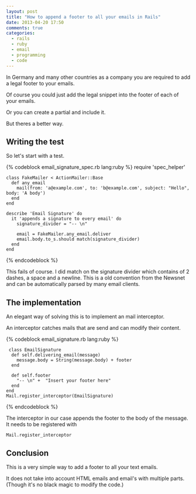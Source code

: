 ```yaml
---
layout: post
title: "How to append a footer to all your emails in Rails"
date: 2013-04-20 17:50
comments: true
categories: 
  - rails
  - ruby
  - email
  - programming
  - code
---
```


In Germany and many other countries as a company you are required to add a legal footer to your emails.

Of course you could just add the legal snippet into the footer of each of your emails.

Or you can create a partial and include it.

But theres a better way.

## Writing the test

So let's start with a test.

{% codeblock email_signature_spec.rb lang:ruby %}
    require 'spec_helper'

    class FakeMailer < ActionMailer::Base
      def any_email
        mail(from: 'a@example.com', to: 'b@example.com', subject: "Hello", body: 'A body')
      end
    end

    describe 'Email Signature' do
      it 'appends a signature to every email' do
        signature_divider = "-- \n"

        email = FakeMailer.any_email.deliver
        email.body.to_s.should match(signature_divider)
      end
    end
{% endcodeblock %}

This fails of course. I did match on the signature divider which contains of 2 dashes, a space and a newline. This is a old convention from the Newsnet and can be automatically parsed by many email clients.

## The implementation

An elegant way of solving this is to implement an mail interceptor.

An interceptor catches mails that are send and can modify their content.

{% codeblock email_signature.rb lang:ruby %}
     
     class EmailSignature
      def self.delivering_email(message)
        message.body = String(message.body) + footer
      end

      def self.footer
        "-- \n" +  "Insert your footer here"
      end
    end
    Mail.register_interceptor(EmailSignature)

{% endcodeblock %}

The interceptor in our case appends the footer to the body of the message. It needs to be registered with 

    Mail.register_interceptor

## Conclusion

This is a very simple way to add a footer to all your text emails.

It does not take into account HTML emails and email's with multiple parts. (Though it's no black magic to modify the code.)

